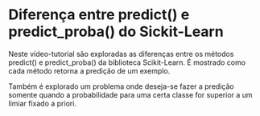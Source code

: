 # Diferença entre predict() e predict_proba() do Sickit-Learn

Neste vídeo-tutorial são exploradas as diferenças entre os métodos  predict() e predict_proba()  da biblioteca Scikit-Learn. É mostrado como cada método retorna a predição de um exemplo. 

Também é explorado um problema onde deseja-se fazer a predição somente quando a probabilidade para uma certa classe for superior a um limiar fixado a priori.
